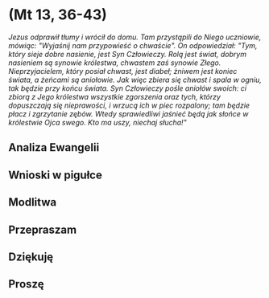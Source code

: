 # (Mt 13, 36-43)
 
*Jezus odprawił tłumy i wrócił do domu. Tam przystąpili do Niego uczniowie, mówiąc: "Wyjaśnij nam przypowieść o chwaście". On odpowiedział: "Tym, który sieje dobre nasienie, jest Syn Człowieczy. Rolą jest świat, dobrym nasieniem są synowie królestwa, chwastem zaś synowie Złego. Nieprzyjacielem, który posiał chwast, jest diabeł; żniwem jest koniec świata, a żeńcami są aniołowie. Jak więc zbiera się chwast i spala w ogniu, tak będzie przy końcu świata. Syn Człowieczy pośle aniołów swoich: ci zbiorą z Jego królestwa wszystkie zgorszenia oraz tych, którzy dopuszczają się nieprawości, i wrzucą ich w piec rozpalony; tam będzie płacz i zgrzytanie zębów. Wtedy sprawiedliwi jaśnieć będą jak słońce w królestwie Ojca swego. Kto ma uszy, niechaj słucha!"*

## Analiza Ewangelii 



## Wnioski w pigułce



## Modlitwa

## Przepraszam



## Dziękuję



## Proszę


